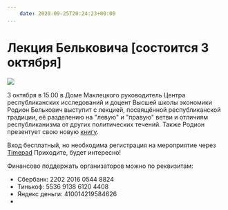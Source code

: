 ```yaml
---
    date: 2020-09-25T20:24:23+00:00
...
```


# Лекция Бельковича [состоится 3 октября]

![​](https://telegra.ph/file/b52b6132119721ff97be3.jpg)

3 октября в 15.00 в Доме Маклецкого руководитель Центра республиканских исследований и доцент Высшей школы экономики Родион Белькович выступит с лекцией, посвящённой республиканской традиции, её разделению на "левую" и "правую" ветви и отличиям республиканизма от других политических течений. Также Родион презентует свою новую [книгу](https://gorky.media/fragments/sobstvennost-ili-smert-rozhdenie-amerikanskogo-radikalizma/). 

Вход бесплатный, но необходима регистрация на мероприятие через [Timepad](https://lpr-ekb.timepad.ru/event/1438997/) 
Приходите, будет интересно!

Финансово поддержать организаторов можно по реквизитам:

* Сбербанк: 2202 2016 0544 8824
* Тинькоф: 5536 9138 6120 4408
* Яндекс деньги: 410014219584626
* 